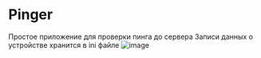 # Pinger
Простое приложение для проверки пинга до сервера
Записи данных о устройстве хранится в ini файле
![image](https://user-images.githubusercontent.com/40886779/165938560-c0021456-4d14-4929-9a87-d025b60008c2.png)




